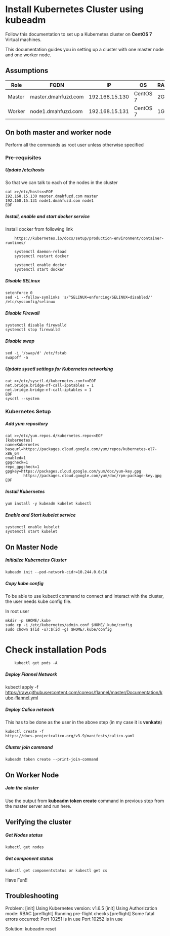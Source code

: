 # Install Kubernetes Cluster using kubeadm
Follow this documentation to set up a Kubernetes cluster on __CentOS 7__ Virtual machines.

This documentation guides you in setting up a cluster with one master node and one worker node.

## Assumptions
|Role|FQDN|IP|OS|RAM|CPU|
|----|----|----|----|----|----|
|Master|master.dmahfuzd.com|192.168.15.130|CentOS 7|2G|2|
|Worker|node1.dmahfuzd.com|192.168.15.131|CentOS 7|1G|1|

## On both master and worker node
Perform all the commands as root user unless otherwise specified
### Pre-requisites
##### Update /etc/hosts
So that we can talk to each of the nodes in the cluster
```
cat >>/etc/hosts<<EOF
192.168.15.130 master.dmahfuzd.com master
192.168.15.131 node1.dmahfuzd.com node1
EOF
```
##### Install, enable and start docker service

Install docker from following link

        https://kubernetes.io/docs/setup/production-environment/container-runtimes/

        systemctl daemon-reload
        systemctl restart docker

        systemctl enable docker 
        systemctl start docker

##### Disable SELinux
```
setenforce 0
sed -i --follow-symlinks 's/^SELINUX=enforcing/SELINUX=disabled/' /etc/sysconfig/selinux
```
##### Disable Firewall
```
systemctl disable firewalld
systemctl stop firewalld
```
##### Disable swap
```
sed -i '/swap/d' /etc/fstab
swapoff -a
```
##### Update sysctl settings for Kubernetes networking
```
cat >>/etc/sysctl.d/kubernetes.conf<<EOF
net.bridge.bridge-nf-call-ip6tables = 1
net.bridge.bridge-nf-call-iptables = 1
EOF
sysctl --system
```
### Kubernetes Setup
##### Add yum repository
```
cat >>/etc/yum.repos.d/kubernetes.repo<<EOF
[kubernetes]
name=Kubernetes
baseurl=https://packages.cloud.google.com/yum/repos/kubernetes-el7-x86_64
enabled=1
gpgcheck=1
repo_gpgcheck=1
gpgkey=https://packages.cloud.google.com/yum/doc/yum-key.gpg
        https://packages.cloud.google.com/yum/doc/rpm-package-key.gpg
EOF
```
##### Install Kubernetes
```
yum install -y kubeadm kubelet kubectl
```
##### Enable and Start kubelet service
```
systemctl enable kubelet
systemctl start kubelet
```
## On Master Node
##### Initialize Kubernetes Cluster
```
kubeadm init --pod-network-cidr=10.244.0.0/16
```
##### Copy kube config
To be able to use kubectl command to connect and interact with the cluster, the user needs kube config file.

In root user
```
mkdir -p $HOME/.kube
sudo cp -i /etc/kubernetes/admin.conf $HOME/.kube/config
sudo chown $(id -u):$(id -g) $HOME/.kube/config

```

# Check installation Pods

        kubectl get pods -A

##### Deploy Flannel Network

kubectl apply -f https://raw.githubusercontent.com/coreos/flannel/master/Documentation/kube-flannel.yml


##### Deploy Calico network
This has to be done as the user in the above step (in my case it is __venkatn__)
```
kubectl create -f https://docs.projectcalico.org/v3.9/manifests/calico.yaml
```

##### Cluster join command
```
kubeadm token create --print-join-command
```
## On Worker Node
##### Join the cluster
Use the output from __kubeadm token create__ command in previous step from the master server and run here.


## Verifying the cluster
##### Get Nodes status
```
kubectl get nodes
```
##### Get component status
```
kubectl get componentstatus or kubectl get cs
```

Have Fun!!


## Troubleshooting

Problem: [init] Using Kubernetes version: v1.6.5
[init] Using Authorization mode: RBAC
[preflight] Running pre-flight checks
[preflight] Some fatal errors occurred:
    Port 10251 is in use
    Port 10252 is in use

Solution: kubeadm reset
